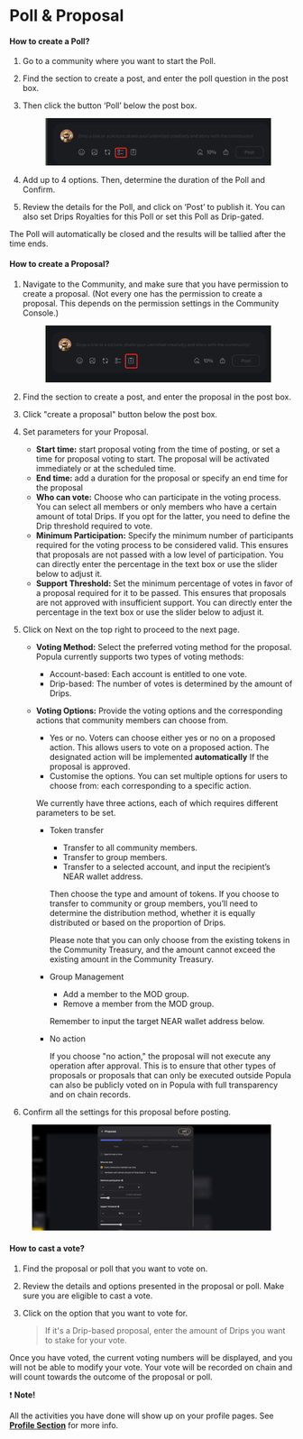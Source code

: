 # Poll & Proposal

#### How to create a Poll?

1. Go to a community where you want to start the Poll.
2. Find the section to create a post, and enter the poll question in the post box.
3.  Then click the button ‘Poll’ below the post box.



    <figure><img src="../.gitbook/assets/image (26).png" alt=""><figcaption></figcaption></figure>
4. Add up to 4 options. Then, determine the duration of the Poll and Confirm.
5. Review the details for the Poll, and click on ‘Post’ to publish it. You can also set Drips Royalties for this Poll or set this Poll as Drip-gated.

The Poll will automatically be closed and the results will be tallied after the time ends.



#### How to create a Proposal?

1.  Navigate to the Community, and make sure that you have permission to create a proposal. (Not every one has the permission to create a proposal. This depends on the permission settings in the Community Console.)

    <figure><img src="../.gitbook/assets/image (25).png" alt=""><figcaption></figcaption></figure>
2. Find the section to create a post, and enter the proposal in the post box.
3. Click "create a proposal" button below the post box.
4. Set parameters for your Proposal.
   * **Start time:** start proposal voting from the time of posting, or set a time for proposal voting to start. The proposal will be activated immediately or at the scheduled time.
   * **End time:** add a duration for the proposal or specify an end time for the proposal
   * **Who can vote:** Choose who can participate in the voting process. You can select all members or only members who have a certain amount of total Drips. If you opt for the latter, you need to define the Drip threshold required to vote.
   * **Minimum Participation:** Specify the minimum number of participants required for the voting process to be considered valid. This ensures that proposals are not passed with a low level of participation. You can directly enter the percentage in the text box or use the slider below to adjust it.
   * **Support Threshold:** Set the minimum percentage of votes in favor of a proposal required for it to be passed. This ensures that proposals are not approved with insufficient support. You can directly enter the percentage in the text box or use the slider below to adjust it.
5. Click on Next on the top right to proceed to the next page.
   * **Voting Method:** Select the preferred voting method for the proposal. Popula currently supports two types of voting methods:
     * Account-based: Each account is entitled to one vote.
     * Drip-based: The number of votes is determined by the amount of Drips.
   *   **Voting Options:** Provide the voting options and the corresponding actions that community members can choose from.

       * Yes or no. Voters can choose either yes or no on a proposed action. This allows users to vote on a proposed action. The designated action will be implemented **automatically** If the proposal is approved.
       * Customise the options. You can set multiple options for users to choose from: each corresponding to a specific action.

       We currently have three actions, each of which requires different parameters to be set.

       *   Token transfer

           * Transfer to all community members.
           * Transfer to group members.
           * Transfer to a selected account, and input the recipient’s NEAR wallet address.

           Then choose the type and amount of tokens. If you choose to transfer to community or group members, you’ll need to determine the distribution method, whether it is equally distributed or based on the proportion of Drips.

           Please note that you can only choose from the existing tokens in the Community Treasury, and the amount cannot exceed the existing amount in the Community Treasury.
       *   Group Management

           * Add a member to the MOD group.
           * Remove a member from the MOD group.

           Remember to input the target NEAR wallet address below.
       *   No action

           If you choose "no action," the proposal will not execute any operation after approval. This is to ensure that other types of proposals or proposals that can only be executed outside Popula can also be publicly voted on in Popula with full transparency and on chain records.
6. Confirm all the settings for this proposal before posting.&#x20;

<figure><img src="../.gitbook/assets/proposal.gif" alt=""><figcaption></figcaption></figure>

#### How to cast a vote?

1. Find the proposal or poll that you want to vote on.
2. Review the details and options presented in the proposal or poll. Make sure you are eligible to cast a vote.
3.  Click on the option that you want to vote for.

    > If it's a Drip-based proposal, enter the amount of Drips you want to stake for your vote.

Once you have voted, the current voting numbers will be displayed, and you will not be able to modify your vote. Your vote will be recorded on chain and will count towards the outcome of the proposal or poll.

❗ **Note!**

All the activities you have done will show up on your profile pages. See [**Profile Section**](broken-reference) for more info.
